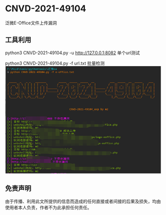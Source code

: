 # CNVD-2021-49104
泛微E-Office文件上传漏洞

## 工具利用

python3 CNVD-2021-49104.py -u http://127.0.0.1:8082 单个url测试


python3 CNVD-2021-49104.py -f url.txt 批量检测
![exp](./exp.png)


## 免责声明

由于传播、利用此文所提供的信息而造成的任何直接或者间接的后果及损失，均由使用者本人负责，作者不为此承担任何责任。
